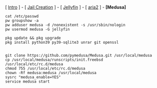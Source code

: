 [ [Intro](README.md) ] - [ [Jail Creation](1_jail.md) ] - [ [Jellyfin](2_jellyfin.md) ] - [ [aria2](3_aria2.md) ] - **[Medusa]**


```
cat /etc/passwd
pw groupshow -a
pw adduser medusa -d /nonexistent -s /usr/sbin/nologin
pw usermod medusa -G jellyfin
```


```
pkg update && pkg upgrade
pkg install python39 py39-sqlite3 unrar git openssl


git clone https://github.com/pymedusa/Medusa.git /usr/local/medusa
cp /usr/local/medusa/runscripts/init.freebsd /usr/local/etc/rc.d/medusa
chmod 755 /usr/local/etc/rc.d/medusa
chown -Rf medusa:medusa /usr/local/medusa
sysrc "medusa_enable=YES"
service medusa start
```
